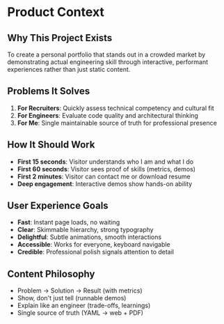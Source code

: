# Product Context

## Why This Project Exists
To create a personal portfolio that stands out in a crowded market by demonstrating actual engineering skill through interactive, performant experiences rather than just static content.

## Problems It Solves
1. **For Recruiters**: Quickly assess technical competency and cultural fit
2. **For Engineers**: Evaluate code quality and architectural thinking
3. **For Me**: Single maintainable source of truth for professional presence

## How It Should Work
- **First 15 seconds**: Visitor understands who I am and what I do
- **First 60 seconds**: Visitor sees proof of skills (metrics, demos)
- **First 2 minutes**: Visitor can contact me or download resume
- **Deep engagement**: Interactive demos show hands-on ability

## User Experience Goals
- **Fast**: Instant page loads, no waiting
- **Clear**: Skimmable hierarchy, strong typography
- **Delightful**: Subtle animations, smooth interactions
- **Accessible**: Works for everyone, keyboard navigable
- **Credible**: Professional polish signals attention to detail

## Content Philosophy
- Problem → Solution → Result (with metrics)
- Show, don't just tell (runnable demos)
- Explain like an engineer (trade-offs, learnings)
- Single source of truth (YAML → web + PDF)